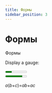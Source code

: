 ```yaml
---
title: Формы
sidebar_position: 3
---
```


# Формы

Формы

<p>Display a gauge:</p>  
<meter value="30" min="1" max="100">30 out of 100</meter><br />  
<meter value="0.8">80%</meter>  


<p><var>a</var>(<var>b</var>+<var>c</var>)=<var>ab</var>+<var>ac</var></p>  